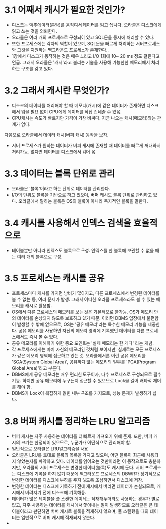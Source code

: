 # 3.1 어째서 캐시가 필요한 것인가?

- 디스크는 액추에이터(톤암)를 움직여서 데이터를 읽고 씁니다. 오라클은 디스크에게 읽고 쓰는 것을 의뢰한다. 
- 오라클은 여러 개의 프로세스로 구성되어 있고 SQL문을 동시에 처리할 수 있다.
- 또한 프로세스에는 각자의 역할이 있으며, SQL문을 빠르게 처리하는 서버프로세스와 그것을 지원하는 백그라운드 프로세스가 존재한다..
- 1장에서 디스크가 동작하는 것은 매우 느리고 I/O 1회에 10~ 20 ms 정도 걸린다고 언급. 그래서 오라클은 '캐시'라고 불리는 기술을 사용해 가능한한 메모리에서 처리하는 구조를 갖고 있다.

# 3.2 그래서 캐시란 무엇인가?

- 디스크의 데이터를 처리해야 할 때 메모리(캐시)에 같은 데이터가 존재하면 디스크에서 읽을 필요 없이 CPU에게 데이터를 직접 건네줄 수 있음.
- CPU캐시는 속도가 빠르지만 가격이 가장 비싸다. 지금 나오는 캐시(메모리)와는 관계가 없다.

다음으로 오라클에서 데이터 캐시(버퍼 캐시) 동작을 보자.
- 서버 프로세스가 원하는 데이터가 버퍼 캐시에 존재할 때 데이터를 빠르게 꺼내와서 처리가능. 없다면 데이터를 디스크에서 읽어 옴

# 3.3 데이터는 블록 단위로 관리
- 오라클은 '블록'이라고 하는 단위로 데이터를 관리한다.
- I/O의 단위도 블록을 기반으로 하고 있으며, 버퍼 캐시도 블록 단위로 관리하고 있다. 오라클에서 말하는 블록은 OS의 블록이 아니라 독자적인 블록을 말한다.

# 3.4 캐시를 사용해서 인덱스 검색을 효율적으로
- 테이블뿐만 아니라 인덱스도 블록으로 구성. 인덱스를 한 블록에 보관할 수 없을 때는 여러 개의 블록으로 구성. 

# 3.5 프로세스는 캐시를 공유
- 프로세스마다 캐시를 가지면 낭비가 많아지고, 다른 프로세스에서 변경된 데이터를 볼 수 없는 등, 여러 문제가 발생. 그래서 어떠한 오라클 프로세스라도 볼 수 있는 메모리를 캐시로 활용함.
- OS에서 다른 프로세스의 메모리를 보는 것은 기본적으로 불가능. OS가 메모리 안의 데이터를 손상되지 않도록 보호하고 있기 때문. 이러면 DBMS 입장에서 불편함이 발생할 수 밖에 없으므로, OS는 '공유 메모리'라는 특수한 메모리 기능을 제공한다. 공유 메모리를 사용하면 자신의 메모리 영역에 기록했던 데이터를 다른 프로세스에서도 즉시 볼 수 있다.
- 공유 메모리를 이해하기 위한 중요 포인트는 '실제 메모리는 한 개다' 라는 개념.
- 각 프로세스에게는 마치 자신의 메모리인 것처럼 보이지만, 실제로는 모든 프로세스가 같은 메모리 영역에 접근하고 있는 것. 오라클에서른 이런 공유 메모리를 'SGA(System Global Area)', 공유하지 않는 메모리의 일부를 'PGA(Program Global Area)'라고 부른다.
- DBMS에게 공유 메모리는 매우 편리한 도구이자, 다수 프로세스로 구성되므로 필수 기능. 하지만 공유 메모리에 누구든지 접근할 수 있으므로 Lock을 걸어 배타적 제어를 해야 함.
- DBMS가 Lock이 복잡하게 얽힌 내부 구조를 가지므로, 성능 문제가 발생하기 쉽다.

# 3.8 버퍼 캐시를 정리하는 LRU 알고리즘
- 버퍼 캐시는 자주 사용하는 데이터를 더 빠르게 가져오기 위해 존재. 또한, 버퍼 캐시의 크기는 한정되어 있으므로, 누군가가 어떤식으로 관리해야 함.
- 일반적으로 오라클은 LRU알고리즘을 사용
- 오라클은 LRU를 토대로 블록의 목록을 가지고 있으며, 어떤 블록이 최근에 사용되지 않았는지를 파악하고 있다. 데이터를 읽어오는 것만이라면 이 동작으로도 충분하지만, 오라클의 서버 프로세스는 변경한 데이터(블록)도 캐시에 둔다. 서버 프로세스는 디스크에 기록을 하지 않기 때문에 백그라운드 프로세스의 DBWR가 정기적으로 변경한 데이터를 디스크에 부하를 주지 않도록 조심하면서 디스크에 저장.
- 변경한 데이터는 디스크에 기록하기 전에 캐시에서 버리면 데이터가 손실되므로, 캐시에서 버려지기 전에 디스크에 기록해둠.
- 데이터가 많은 테이블을 풀 스캔한 데이터는 적재해두더라도 사용하는 경우가 별로 없고, 자주 사용하는 데이터를 캐시에서 쫓아내는 일이 발생하므로 오라클은 큰 테이블이라고 판단하면 버퍼 캐시로 블록을 적재하지 않으며, 풀 스캔했을 때의 데이터는 일반적으로 버퍼 캐시에 적재되지 않는다.
- 
